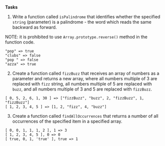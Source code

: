 **Tasks**

1. Write a function called `isPalindrome` that identifies whether the specified `string` (parameter) is a palindrome - the word which reads the same backward as forward.

NOTE: it is prohibited to use `Array.prototype.reverse()` method in the function code.

```
"pop" => true
"clubs" => false
"pop " => false
"azza" => true
```

2. Create a function called `fizzBuzz` that receives an array of numbers as a parameter and returns a new array, where all numbers multiple of 3 are replaced with `fizz` string, all numbers multiple of 5 are replaced with `buzz`, and all numbers multiple of 3 and 5 are replaced with `fizzBuzz`.

```
[ 0, 5, 2, 6, 1, 30 ] => ["fizzBuzz", "buzz", 2, "fizzBuzz", 1, "fizzBuzz"]
[ 1, 2, 3, 4, 5 ] => [1, 2, "fizz", 4, "buzz"]
```

3. Create a function called `findAllOccurrences` that returns a number of all occurrences of the specified item in a specified array.

```
[ 0, 0, 1, 1, 1, 2 ], 1 => 3
[ 1, 2, 3, 4, 5 ], 0 => 0
[ true, 0, 1, 'true' ], true => 1
```
